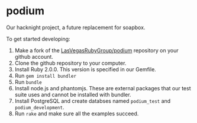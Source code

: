 podium
======

Our hacknight project, a future replacement for soapbox.

To get started developing:

1. Make a fork of the [LasVegasRubyGroup/podium](https://github.com/LasVegasRubyGroup/podium) repository on your github account.
2. Clone the github repository to your computer.
3. Install Ruby 2.0.0.  This version is specified in our Gemfile.
4. Run `gem install bundler`
5. Run `bundle`
6. Install node.js and phantomjs.  These are external packages that our test suite uses and cannot be installed with bundler.
7. Install PostgreSQL and create databses named `podium_test` and `podium_development`.
8. Run `rake` and make sure all the examples succeed.
